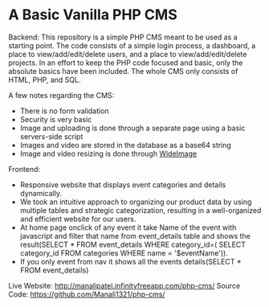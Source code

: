 # A Basic Vanilla PHP CMS

Backend: This repository is a simple PHP CMS meant to be used as a starting point. The code consists of a simple login process, a dashboard, a place to view/add/edit/delete users, and a place to view/add/edit/delete projects. In an effort to keep the PHP code focused and basic, only the absolute basics have been included. The whole CMS only consists of HTML, PHP, and SQL.

A few notes regarding the CMS:

- There is no form validation
- Security is very basic
- Image and uploading is done through a separate page using a basic servers-side script
- Images and video are stored in the database as a base64 string
- Image and video resizing is done through [WideImage](http://wideimage.sourceforge.net/)

Frontend:
- Responsive website that displays event categories and details dynamically.
- We took an intuitive approach to organizing our product data by using multiple tables and strategic categorization, resulting in a well-organized and efficient website for our users.
- At home page onclick of any event it take Name of the event with javascript and filter that name from event_details table and shows the result(SELECT * FROM event_details WHERE category_id=( SELECT category_id FROM categories WHERE name = '$eventName')).
- If you only event from nav it shows all the events details(SELECT * FROM event_details)

Live Website: http://manalipatel.infinityfreeapp.com/php-cms/
Source Code: https://github.com/Manali1321/php-cms/
